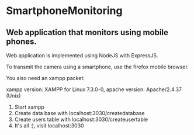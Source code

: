 # SmartphoneMonitoring

## Web application that monitors using mobile phones.

Web application is implemented using NodeJS with ExpressJS.

To transmit the camera using a smartphone, use the firefox mobile browser.

You also need an xampp packet:

xampp version: XAMPP for Linux 7.3.0-0, 
apache version: Apache/2.4.37 (Unix)

1. Start xampp
2. Create data base with localhost:3030/createdatabase
3. Create users table with localhost:3030/createusertable
4. It's all :), visit localhost:3030